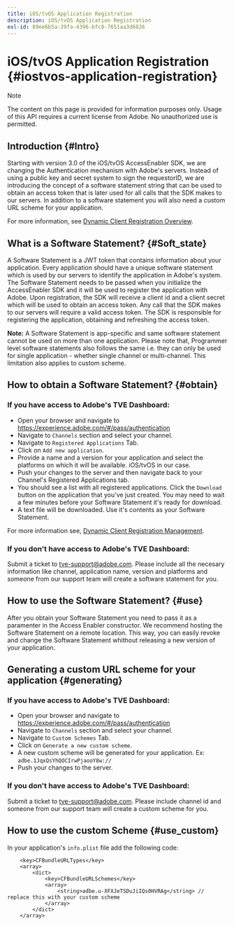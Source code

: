 ```yaml
---
title: iOS/tvOS Application Registration
description: iOS/tvOS Application Registration
exl-id: 89ee6b5a-29fa-4396-bfc8-7651aa3d6826
---
```


# iOS/tvOS Application Registration {#iostvos-application-registration}

>[!NOTE]
>
>The content on this page is provided for information purposes only. Usage of this API requires a current license from Adobe. No unauthorized use is permitted.

## Introduction {#Intro}

Starting with version 3.0 of the iOS/tvOS AccessEnabler SDK, we are changing the Authentication mechanism with Adobe's servers. Instead of using a public key and secret system to sign the requestorID, we are introducing the concept of a software statement string that can be used to obtain an access token that is later used for all calls that the SDK makes to our servers. In addition to a software statement you will also need a custom URL scheme for your application.

For more information, see [Dynamic Client Registration Overview](./dcr-api/dynamic-client-registration-overview.md).

## What is a Software Statement? {#Soft_state}

A Software Statement is a JWT token that contains information about your application. Every application should have a unique software statement which is used by our servers to identify the application in Adobe's system. The Software Statement needs to be passed when you initialize the AccessEnabler SDK and it will be used to register the application with Adobe. Upon registration, the SDK will receive a client id and a client secret which will be used to obtain an access token. Any call that the SDK makes to our servers will require a valid access token. The SDK is responsible for registering the application, obtaining and refreshing the access token.

**Note:** A Software Statement is app-specific and same software statement cannot be used on more than one application. Please note that, Programmer level software statements also follows the same i.e. they can only be used for single application - whether single channel or multi-channel. This limitation also applies to custom scheme.

## How to obtain a Software Statement? {#obtain}

### If you have access to Adobe's TVE Dashboard:

- Open your browser and navigate to <https://experience.adobe.com/#/pass/authentication>
- Navigate to `Channels` section and select your channel.
- Navigate to `Registered Applications` Tab.
- Click on `Add new application`.
- Provide a name and a version for your application and select the   platforms on which it will be available. iOS/tvOS in our case.
- Push your changes to the server and then navigate back to your Channel's Registered Applications tab.
- You should see a list with all registered applications. Click the   `Download` button on the application that you've just created. You may need to wait a few minutes before your Software Statement it's ready for download.
- A text file will be downloaded. Use it's contents as your Software Statement.

For more information see, [Dynamic Client Registration Management](./dcr-api/dynamic-client-registration-overview.md#dynamic-client-registration-management).

### If you don't have access to Adobe's TVE Dashboard:

Submit a ticket to <tve-support@adobe.com>. Please include all the necesary information like channel, application name, version and platforms and someone from our support team will create a software statement for you.

## How to use the Software Statement? {#use}

After you obtain your Software Statement you need to pass it as a paramenter in the Access Enabler constructor. We recommend hosting the Software Statement on a remote location. This way, you can easily revoke and change the Software Statement whithout releasing a new version of your application.

## Generating a custom URL scheme for your application {#generating}

### If you have access to Adobe's TVE Dashboard:

- Open your browser and navigate to <https://experience.adobe.com/#/pass/authentication>
- Navigate to `Channels` section and select your channel.
- Navigate to `Custom Schemes` Tab.
- Click on `Generate a new custom scheme`.
- A new custom scheme will be generated for your application. Ex: `adbe.1JqxQsYhQOCIrwPjaooY8w://`
- Push your changes to the server.

### If you don't have access to Adobe's TVE Dashboard:

Submit a ticket to <tve-support@adobe.com>. Please include channel id and someone from our support team will create a custom scheme for you.

## How to use the custom Scheme {#use_custom}

In your application's `info.plist` file add the following code:

```plist
    <key>CFBundleURLTypes</key>
    <array>
        <dict>
            <key>CFBundleURLSchemes</key>
            <array>
                <string>adbe.u-XFXJeTSDuJiIQs0HVRAg</string> // replace this with your custom scheme
            </array>
        </dict>
    </array>
```
